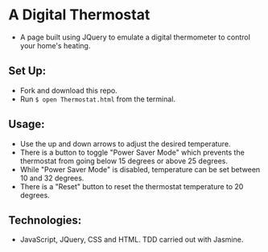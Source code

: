 A Digital Thermostat
=================
* A page built using JQuery to emulate a digital thermometer to control your home's heating.

Set Up:
-----
* Fork and download this repo.
* Run ```$ open Thermostat.html``` from the terminal.

Usage:
-----
* Use the up and down arrows to adjust the desired temperature.
* There is a button to toggle "Power Saver Mode" which prevents the thermostat from going below 15 degrees or above 25 degrees.
* While "Power Saver Mode" is disabled, temperature can be set between 10 and 32 degrees.
* There is a "Reset" button to reset the thermostat temperature to 20 degrees.

Technologies:
-----
* JavaScript, JQuery, CSS and HTML. TDD carried out with Jasmine. 
